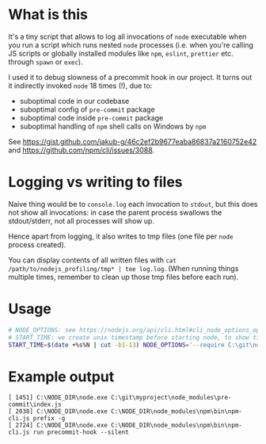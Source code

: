 # What is this

It's a tiny script that allows to log all invocations of `node` executable when you run a script which runs nested `node` processes
(i.e. when you're calling JS scripts or globally installed modules like `npm`, `eslint`, `prettier` etc. through `spawn` or `exec`).

I used it to debug slowness of a precommit hook in our project. It turns out it indirectly invoked `node` 18 times (!), due to:
- suboptimal code in our codebase
- suboptimal config of `pre-commit` package
- suboptimal code inside `pre-commit` package
- suboptimal handling of `npm` shell calls on Windows by `npm`

See https://gist.github.com/jakub-g/46c2ef2b9677eaba86837a2160752e42 and https://github.com/npm/cli/issues/3088.

# Logging vs writing to files

Naive thing would be to `console.log` each invocation to `stdout`, but this does not show all invocations: in case the parent process swallows the stdout/stderr,
not all processes will show up.

Hence apart from logging, it also writes to tmp files (one file per `node` process created).

You can display contents of all written files with `cat /path/to/nodejs_profiling/tmp* | tee log.log`.
(When running things multiple times, remember to clean up those tmp files before each run). 

# Usage

```sh
# NODE_OPTIONS: see https://nodejs.org/api/cli.html#cli_node_options_options
# START_TIME: we create unix timestamp before starting node, to show timestamps relative to it as we execute commands one by one
START_TIME=$(date +%s%N | cut -b1-13) NODE_OPTIONS='--require C:\git\nodejs_profiling\debug_rich.js' node /path/to/somefile.js
```

# Example output

```
[ 1451] C:\NODE_DIR\node.exe C:\git\myproject\node_modules\pre-commit\index.js
[ 2038] C:\NODE_DIR\node.exe C:\NODE_DIR\node_modules\npm\bin\npm-cli.js prefix -g
[ 2724] C:\NODE_DIR\node.exe C:\NODE_DIR\node_modules\npm\bin\npm-cli.js run precommit-hook --silent
```
